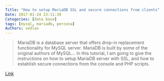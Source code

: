 ```yaml
---
Title: "How to setup MariaDB SSL and secure connections from clients"
Date: 2017-01-24 23:11:39
Categories: [data base]
tags: [mysql, mariadb, percona]
Authors: sedlav
---
```


> MariaDB is a database server that offers drop-in replacement functionality for MySQL server. MariaDB is built by some of the original authors of MySQL...  In this tutorial, I am going to give the instructions on how to setup MariaDB server with SSL, and how to establish secure connections from the console and PHP scripts.

[Link](https://www.cyberciti.biz/faq/how-to-setup-mariadb-ssl-and-secure-connections-from-clients/)
